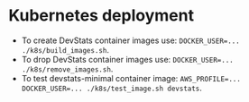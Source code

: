 # Kubernetes deployment

- To create DevStats container images use: `DOCKER_USER=... ./k8s/build_images.sh`.
- To drop DevStats container images use: `DOCKER_USER=... ./k8s/remove_images.sh`.
- To test devstats-minimal container image: `AWS_PROFILE=... DOCKER_USER=... ./k8s/test_image.sh devstats`.
